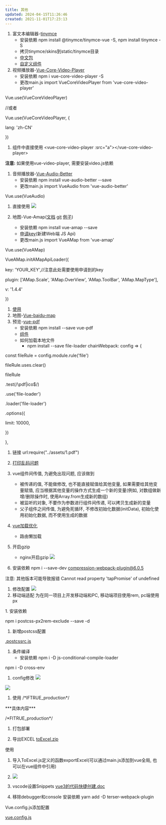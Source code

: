 ```yaml
---
title: 其他
updated: 2024-04-15T11:26:46
created: 2021-11-01T17:23:13
---
```


1.  富文本编辑器-[tinymce](https://segmentfault.com/a/1190000040413403)
    - 安装依赖 npm install @tinymce/tinymce-vue -S, npm install tinymce -S
    - 拷贝tinymce/skins到static/tinymce目录
    - [中文包](https://www.tiny.cloud/get-tiny/language-packages/)
    - [自定义组件](onenote:https://d.docs.live.net/917bdb507dce4158/文档/文档文件/Vue.one#tinymce&section-id={2135FADF-F7BC-448E-8C77-F6A095BD4033}&page-id={A626BEC2-C5FE-4BA0-A688-54CCE194EFF7}&object-id={235E0B8E-6249-45B8-B000-67195C074206}&34)
2.  视频播放器-[Vue-Core-Video-Player](https://segmentfault.com/a/1190000040406234)
    - 安装依赖 npm i vue-core-video-player -S
    - 更改main.js
import VueCoreVideoPlayer from 'vue-core-video-player'

Vue.use(VueCoreVideoPlayer)

//或者

Vue.use(VueCoreVideoPlayer, {

lang: 'zh-CN'

})
1.  组件中直接使用
\<vue-core-video-player :src="a"\>\</vue-core-video-player\>

**注意:** 如果使用vue-video-player, 需要安装video.js依赖

1.  音频播放器-[Vue-Audio-Better](https://github.com/forijk/vue-audio-better)
    - 安装依赖 npm install vue-audio-better --save
    - 更改main.js
import VueAudio from 'vue-audio-better'

Vue.use(VueAudio)
1.  直接使用
![](C:\Users\hvgub\AppData\Local\Temp\第一笔记本\pandoc/media/image1.png)

1.  地图-Vue-Amap([文档](https://elemefe.github.io/vue-amap/#/zh-cn/services/searchbox) [git](https://github.com/ElemeFE/vue-amap) [例子](https://www.codeleading.com/article/31614864734/))
    - 安装依赖 npm install vue-amap --save
    - [申请key](https://console.amap.com/dev/key/app)(新建Web端 JS Api)
    - 更改main.js
import VueAMap from 'vue-amap'

Vue.use(VueAMap)

VueAMap.initAMapApiLoader({

key: 'YOUR_KEY',//注意此处需要使用申请到的key

plugin: \['AMap.Scale', 'AMap.OverView', 'AMap.ToolBar', 'AMap.MapType'\],

v: '1.4.4'

})
1.  [使用](onenote:https://d.docs.live.net/917bdb507dce4158/文档/文档文件/Vue.one#Vue-amap&section-id={2135FADF-F7BC-448E-8C77-F6A095BD4033}&page-id={CD3BA525-FB88-4190-BE65-C70822FB918B}&object-id={72BDDB1A-7815-41EB-8BD2-1A5BA31F62C0}&2E)
1.  地图-[Vue-baidu-map](https://dafrok.github.io/vue-baidu-map)
2.  预览-[vue-pdf](https://juejin.cn/post/6844904137155411975)
    - 安装依赖 npm install --save vue-pdf
    - [组件](onenote:https://d.docs.live.net/917bdb507dce4158/文档/文档文件/Vue.one#Vue-pdf&section-id={2135FADF-F7BC-448E-8C77-F6A095BD4033}&page-id={E1FC3B62-41FE-4EF9-A0D0-98FD11FA2315}&object-id={63427636-F90D-4505-B07A-B6F21A0EDC0C}&2C)
    - 如何加载本地文件
      - npm install --save file-loader
chainWebpack: config =\> {

const fileRule = config.module.rule('file')

fileRule.uses.clear()

fileRule

.test(/\\pdf\|ico\$/)

.use('file-loader')

.loader('file-loader')

.options({

limit: 10000,

})

},
1.  链接 url:require("../assets/1.pdf")
1.  [打印乱码问题](https://github.com/FranckFreiburger/vue-pdf/pull/130/commits/253f6186ff0676abf9277786087dda8d95dd8ea7)
1.  vue组件间传值, 为避免出现问题, 应该做到
    - 被传递的值, 不能做修改, 也不能直接赋值给其他变量, 如果需要给其他变量赋值, 应当根据其他变量的操作方式生成一个新的变量(例如, 对数组做新增/删除操作时, 使用Array.from生成新的数组)
    - 被监听的对象, 不要作为参数进行组件间传递, 可以拷贝生成新的变量
    - 父子组件之间传值, 为避免死循环, 不修改初始化数据(initData), 初始化使用初始化数据, 而不使用生成的数据

1.  [vue加载优化](https://blog.csdn.net/xiasohuai/article/details/106834493)
    - 路由懒加载

1.  开启gzip
    - nginx开启gzip
![](C:\Users\hvgub\AppData\Local\Temp\第一笔记本\pandoc/media/image2.png)
1.  安装依赖
npm i --save-dev compression-webpack-plugin@6.0.5

注意: 其他版本可能导致报错 Cannot read property 'tapPromise' of undefined
1.  修改配置
![](C:\Users\hvgub\AppData\Local\Temp\第一笔记本\pandoc/media/image3.png)
1.  移动端适配
为在同一项目上开发移动端和PC, 移动端项目使用rem, pc端使用px

1\. 安装依赖

npm i postcss-px2rem-exclude --save -d
1.  新增postcss配置

[.postcssrc.js](../../resources/a548916755564217b43cf49a86c88694.js)

1.  条件编译
    - 安装依赖
npm i -D js-conditional-compile-loader

npm i -D cross-env
1.  config修改
![](C:\Users\hvgub\AppData\Local\Temp\第一笔记本\pandoc/media/image4.png)

![](C:\Users\hvgub\AppData\Local\Temp\第一笔记本\pandoc/media/image5.png)
1.  使用
/\*IFTRUE_production\*/

\*\*\*具体内容\*\*\*

/\*FITRUE_production\*/

1.  打包部署

1.  导出EXCEL
[toExcel.zip](../../resources/c57f68bd8fed4073a07066101b972aa5.zip)

使用
1.  导入ToExcel.js定义的函数exportExcel(可以通过main.js添加到vue全局, 也可以在vue组件中引用)
2.  ![](C:\Users\hvgub\AppData\Local\Temp\第一笔记本\pandoc/media/image6.png)

1.  vscode设置Snippets
[vue3的代码快捷创建.doc](../../resources/4bd10b05b08747cba5c8063a23630df9.doc)

1.  移除debugger和console
安装依赖 yarn add -D terser-webpack-plugin

Vue.config.js添加配置

[vue.config.js](../../resources/90b0d8e7ec6d42f7b2e702bdf94c892c.js)

